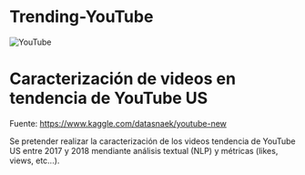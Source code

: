 # Trending-YouTube
<img src='https://lh3.googleusercontent.com/3zkP2SYe7yYoKKe47bsNe44yTgb4Ukh__rBbwXwgkjNRe4PykGG409ozBxzxkrubV7zHKjfxq6y9ShogWtMBMPyB3jiNps91LoNH8A=s500' alt='YouTube'>

**<h1> Caracterización de videos en tendencia de YouTube US </h1>**

Fuente: https://www.kaggle.com/datasnaek/youtube-new

Se pretender realizar la caracterización de los videos tendencia de YouTube US entre 2017 y 2018 mendiante análisis textual (NLP) y métricas (likes, views, etc...).
